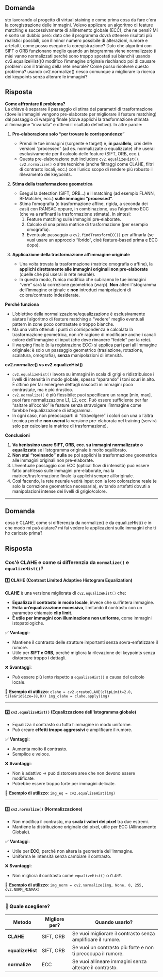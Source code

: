 ## Domanda
sto lavorando al progetto di virtual staining e come prima cosa da fare c'era la coregistrazione delle immagini. Volevo applicare un algoritmo di feature matching e successivamente di allinemento globale (ECC), che ne pensi? Mi è sorto un dubbio però: dato che il programma dovrà ottenere risultati più realistici possibili, con il minor numero possibile di alterazioni, rumore e artefatti, come posso eseguire la coregistrazione? Dato che algoritmi con SIFT o ORB funzionano meglio quando un istogramma viene normalizzato (i miei vanno normalizzati perché sono troppo spostati sui bianchi) usando cv2.equalizeHist()0 modifico l'immagine originale rischiando poi di causare problemi con il training della rete neurale? Come posso risolvere questo problema? usando cv2.normalize() riesco comunque a migliorare la ricerca dei keypoints senza alterare le immagini?

## Risposta
**Come affrontare il problema?**  
La chiave è separare il passaggio di stima dei parametri di trasformazione (dove le immagini vengono pre-elaborate per migliorare il feature matching) dal passaggio di warping finale (dove applichi la trasformazione stimata all’immagine “invariata” e ottieni il risultato definitivo). In altre parole:

1. **Pre-elaborazione solo “per trovare le corrispondenze”**
    - Prendi le tue immagini (sorgente e target) e, **in parallelo**, crei delle versioni “processed” (ad es. normalizzate o equalizzate) che userai esclusivamente per il calcolo delle feature (SIFT, ORB, ecc.).
    - Questa pre-elaborazione può includere `cv2.equalizeHist()`, `cv2.normalize()` o altre tecniche (anche filtraggi come CLAHE, filtri di contrasto locali, ecc.) con l’unico scopo di rendere più robusto il rilevamento dei keypoints.
    
2. **Stima della trasformazione geometrica**
    - Esegui la detection (SIFT, ORB…) e il matching (ad esempio FLANN, BFMatcher, ecc.) **sulle immagini “processed”**.
    - Stima l’omografia (o trasformazione affine, rigida, a seconda dei casi) con RANSAC oppure, in combinazione, usa l’algoritmo ECC (che va a raffinarti la trasformazione stimata). In sintesi:
        1. Feature matching sulle immagini pre-elaborate.
        2. Calcolo di una prima matrice di trasformazione (per esempio omografia).
        3. Eventuale passaggio a `cv2.findTransformECC()` per affinarla (se vuoi usare un approccio “ibrido”, cioè feature-based prima e ECC dopo).
        
3. **Applicazione della trasformazione all’immagine originale**
    - Una volta trovata la trasformazione (matrice omografia o affine), la **applichi direttamente alle immagini originali non pre-elaborate** (quelle che poi userai in rete neurale).
    - In questo modo, l’unica modifica che subiranno le tue immagini “vere” sarà la correzione geometrica (warp). **Non** alteri l’istogramma dell’immagine originale e **non** introduci manipolazioni di colore/contrasto indesiderate.

**Perché funziona**

- L’obiettivo della normalizzazione/equalizzazione è esclusivamente aiutare l’algoritmo di feature matching a “vedere” meglio eventuali pattern in zone poco contrastate o troppo bianche.
- Ma una volta ottenuti i punti di corrispondenza e calcolata la trasformazione geometrica, non c’è ragione di modificare anche i canali colore dell’immagine di input (che deve rimanere “fedele” per la rete).
- Il warping finale (o la registrazione ECC) si applica pari pari all’immagine originale: è solo un passaggio geometrico (traslazione, rotazione, scalatura, omografia), **senza** manipolazioni di intensità.

**cv2.normalize() vs cv2.equalizeHist()**

- `cv2.equalizeHist()` lavora su immagini in scala di grigi e ridistribuisce i livelli di intensità in modo globale, spesso “sparando” i toni scuri in alto. È ottimo per far emergere dettagli nascosti in immagini poco contrastate, ma è più drastico.
- `cv2.normalize()` è più flessibile: puoi specificare un range [min, max], puoi fare normalizzazione L1, L2, ecc. Può essere sufficiente per far “saltare all’occhio” le feature senza stravolgere l’immagine come farebbe l’equalizzazione di istogramma.
- In ogni caso, non preoccuparti di “stravolgere” i colori con una o l’altra tecnica perché **non userai** la versione pre-elaborata nel training (servirà solo per calcolare la matrice di trasformazione).

**Conclusioni**

1. **Va benissimo usare SIFT, ORB, ecc. su immagini normalizzate o equalizzate** se l’istogramma originale è molto squilibrato.
2. **Non stai “rovinando” nulla** se poi applichi la trasformazione geometrica alle immagini originali non pre-elaborate.
3. L’eventuale passaggio con ECC (optical flow di intensità) può essere fatto anch’esso sulle immagini pre-elaborate, ma la matrice/trasformazione finale la applichi sempre all’originale.
4. Così facendo, la rete neurale vedrà input con la loro colorazione reale (e solo la correzione geometrica necessaria), evitando artefatti dovuti a manipolazioni intense dei livelli di grigio/colore.

---

## Domanda
cosa è CLAHE, come si differenzia da normalize() e da equalizeHist() e in che modo mi può aiutare? mi fai vedere le applicazioni sulle immagini che ti ho caricato prima?

## Risposta
### **Cos'è CLAHE e come si differenzia da `normalize()` e `equalizeHist()`?**

#### **1️⃣ CLAHE (Contrast Limited Adaptive Histogram Equalization)**

**CLAHE** è una versione migliorata di `cv2.equalizeHist()` che:

- **Equalizza il contrasto in modo locale**, invece che sull'intera immagine.
- **Evita un’equalizzazione eccessiva**, limitando il contrasto con un parametro chiamato **clip limit**.
- **È utile per immagini con illuminazione non uniforme**, come immagini istopatologiche.

✅ **Vantaggi**:
- Mantiene il contrasto delle strutture importanti senza sovra-enfatizzare il rumore.
- Utile per **SIFT e ORB**, perché migliora la rilevazione dei keypoints senza distorcere troppo i dettagli.

❌ **Svantaggi**:
- Può essere più lento rispetto a `equalizeHist()` a causa del calcolo locale.

🔹 **Esempio di utilizzo**:
`clahe = cv2.createCLAHE(clipLimit=2.0, tileGridSize=(8,8)) img_clahe = clahe.apply(img)`

---

#### **2️⃣ `cv2.equalizeHist()` (Equalizzazione dell'istogramma globale)**

- Equalizza il contrasto su tutta l’immagine in modo uniforme.
- Può creare **effetti troppo aggressivi** e amplificare il rumore.

✅ **Vantaggi**:
- Aumenta molto il contrasto.
- Semplice e veloce.

❌ **Svantaggi**:
- Non è adattivo → può distorcere aree che non devono essere modificate.
- Potrebbe essere troppo forte per immagini delicate.

🔹 **Esempio di utilizzo**:
`img_eq = cv2.equalizeHist(img)`

---

#### **3️⃣ `cv2.normalize()` (Normalizzazione)**

- Non modifica il contrasto, ma **scala i valori dei pixel** tra due estremi.
- Mantiene la distribuzione originale dei pixel, utile per ECC (Allineamento Globale).

✅ **Vantaggi**:
- Utile per **ECC**, perché non altera la geometria dell'immagine.
- Uniforma le intensità senza cambiare il contrasto.

❌ **Svantaggi**:
- Non migliora il contrasto come `equalizeHist()` o `CLAHE`.

🔹 **Esempio di utilizzo**:
`img_norm = cv2.normalize(img, None, 0, 255, cv2.NORM_MINMAX)`

---

### **📌 Quale scegliere?**

|Metodo|Migliore per?|Quando usarlo?|
|---|---|---|
|**CLAHE**|SIFT, ORB|Se vuoi migliorare il contrasto senza amplificare il rumore.|
|**equalizeHist**|SIFT, ORB|Se vuoi un contrasto più forte e non ti preoccupa il rumore.|
|**normalize**|ECC|Se vuoi allineare immagini senza alterare il contrasto.|